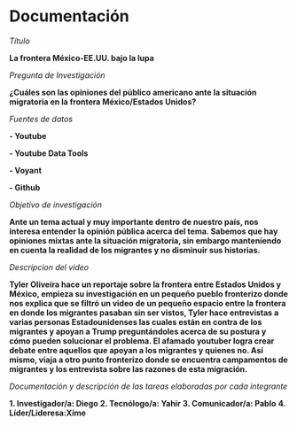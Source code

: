 # Documentación

*Título*

__La frontera México-EE.UU. bajo la lupa__

*Pregunta de Investigación*

__¿Cuáles son las opiniones del público americano ante la situación migratoria en la frontera México/Estados Unidos?__

*Fuentes de datos*

__- Youtube__

__- Youtube Data Tools__

__- Voyant__ 

__- Github__

*Objetivo de investigación* 

__Ante un tema actual y muy importante dentro de nuestro país, nos interesa entender la opinión pública acerca del tema. Sabemos que hay opiniones mixtas ante la situación migratoria, sin embargo manteniendo en cuenta la realidad de los migrantes y no disminuir sus historias.__

*Descripcion del video* 

__Tyler Oliveira hace un reportaje sobre la frontera entre Estados Unidos y México, empieza su investigación en un pequeño pueblo fronterizo  donde nos explica que se filtró un video de un pequeño espacio entre la frontera en donde los migrantes pasaban sin ser vistos, Tyler hace entrevistas a varias personas Estadounidenses las cuales están en contra de los migrantes y apoyan a Trump preguntándoles acerca de su postura y cómo pueden solucionar el problema. El afamado youtuber logra crear debate entre aquellos que apoyan a los migrantes y quienes no. Así mismo, viaja a otro punto fronterizo donde se encuentra campamentos de migrantes y los entrevista sobre las razones de esta migración.__

*Documentación y descripción de las tareas elaboradas por cada integrante*

__1. Investigador/a: Diego__
__2. Tecnólogo/a: Yahir__
__3. Comunicador/a: Pablo__
__4. Líder/Lideresa:Xime__ 

